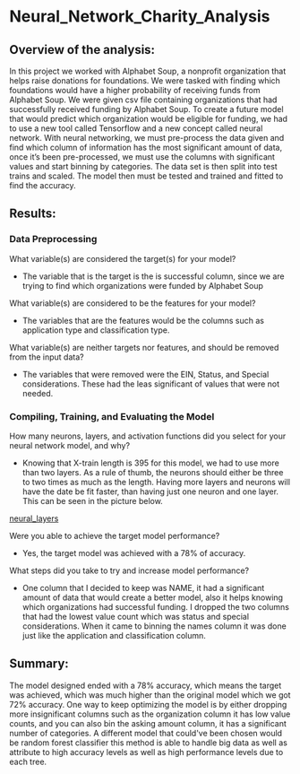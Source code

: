 # Neural_Network_Charity_Analysis
## Overview of the analysis: 
In this project we worked with Alphabet Soup, a nonprofit organization that helps raise donations for foundations. We were tasked with finding which foundations would have a higher probability of receiving funds from Alphabet Soup. We were given csv file containing organizations that had successfully received funding by Alphabet Soup. To create a future model that would predict which organization would be eligible for funding, we had to use a new tool called Tensorflow and a new concept called neural network. With neural networking, we must pre-process the data given and find which column of information has the most significant amount of data, once it’s been pre-processed, we must use the columns with significant values and start binning by categories. The data set is then split into test trains and scaled. The model then must be tested and trained and fitted to find the accuracy. 



## Results:

### Data Preprocessing

What variable(s) are considered the target(s) for your model?
* The variable that is the target is the is successful column, since we are trying to find which organizations were funded by Alphabet Soup

What variable(s) are considered to be the features for your model?
* The variables that are the features would be the columns such as application type and classification type.

What variable(s) are neither targets nor features, and should be removed from the input data?
* The variables that were removed were the EIN, Status, and Special considerations. These had the leas significant of values that were not needed. 

### Compiling, Training, and Evaluating the Model

How many neurons, layers, and activation functions did you select for your neural network model, and why?
* Knowing that X-train length is 395 for this model, we had to use more than two layers. As a rule of thumb, the neurons should either be three to two times as much as the length. Having more layers and neurons will have the date be fit faster, than having just one neuron and one layer. This can be seen in the picture below.

[neural_layers]()

Were you able to achieve the target model performance?
* Yes, the target model was achieved with a 78% of accuracy. 

[]()

What steps did you take to try and increase model performance?
* One column that I decided to keep was NAME, it had a significant amount of data that would create a better model, also it helps knowing which organizations had successful funding. I dropped the two columns that had the lowest value count which was status and special considerations. When it came to binning the names column it was done just like the application and classification column. 


## Summary: 

The model designed ended with a 78% accuracy, which means the target was achieved, which was much higher than the original model which we got 72% accuracy. One way to keep optimizing the model is by either dropping more insignificant columns such as the organization column it has low value counts, and you can also bin the asking amount column, it has a significant number of categories. A different model that could've been chosen would be random forest classifier this method is able to handle big data as well as attribute to high accuracy levels as well as high performance levels due to each tree.


